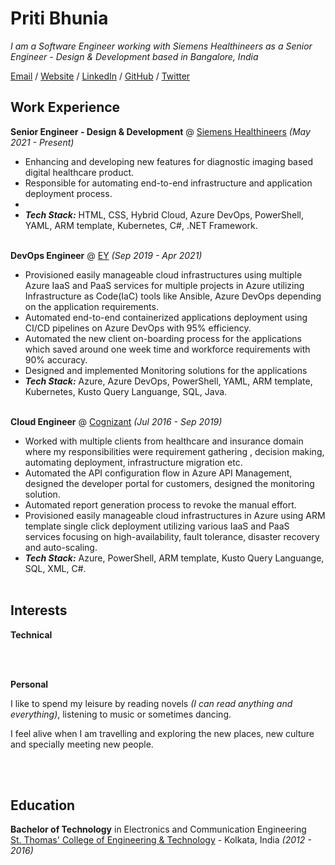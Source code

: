 # Priti Bhunia

_I am a Software Engineer working with Siemens Healthineers as a Senior Engineer - Design & Development based in Bangalore, India_ <br>

[Email](mailto:pritibhunia@gmail.com) / [Website](https://pritibhunia.medium.com/) / [LinkedIn](https://www.linkedin.com/in/pritibhunia/) / [GitHub](https://github.com/pritibhunia/) / [Twitter](https://twitter.com/pritibhunia/) 

## Work Experience

**Senior Engineer - Design & Development** @ [Siemens Healthineers](https://www.corporate.siemens-healthineers.com/) _(May 2021 - Present)_ <br>

  - Enhancing and developing new features for diagnostic imaging based digital healthcare product.
  - Responsible for automating end-to-end infrastructure and application deployment process.
  - 
  - **_Tech Stack:_** HTML, CSS, Hybrid Cloud, Azure DevOps, PowerShell, YAML, ARM template, Kubernetes, C#, .NET Framework.
<br><br>

**DevOps Engineer** @ [EY](https://www.ey.com/en_in/careers/global-delivery-services) _(Sep 2019 - Apr 2021)_ <br>

  - Provisioned easily manageable cloud infrastructures using multiple Azure IaaS and PaaS services for multiple projects in Azure utilizing Infrastructure as Code(IaC) tools like Ansible, Azure DevOps depending on the application requirements.
  - Automated end-to-end containerized applications deployment using CI/CD pipelines on Azure DevOps with 95% efficiency.
  - Automated the new client on-boarding process for the applications which saved around one week time and workforce requirements with 90% accuracy.
  - Designed and implemented Monitoring solutions for the applications
  - **_Tech Stack:_** Azure, Azure DevOps, PowerShell, YAML, ARM template, Kubernetes, Kusto Query Languange, SQL, Java.
<br><br>

**Cloud Engineer** @ [Cognizant](https://www.cognizant.com/) _(Jul 2016 - Sep 2019)_ <br>

  - Worked with multiple clients from healthcare and insurance domain where my responsibilities were requirement gathering , decision making, automating deployment, infrastructure migration etc. 
  - Automated the API configuration flow in Azure API Management, designed the developer portal for customers, designed the monitoring solution.
  - Automated report generation process to revoke the manual effort.
  - Provisioned easily manageable cloud infrastructures in Azure using ARM template single click deployment utilizing various IaaS and PaaS services focusing on high-availability, fault tolerance, disaster recovery and auto-scaling.
  - **_Tech Stack:_** Azure, PowerShell, ARM template, Kusto Query Languange, SQL, XML, C#.
    <br><br>


## Interests

**Technical** <br>

  <br><br>

**Personal** <br>

I like to spend my leisure by reading novels _(I can read anything and everything)_, listening to music or sometimes dancing.

I feel alive when I am travelling and exploring the new places, new culture and specially meeting new people.

  <br><br>
  
## Education

**Bachelor of Technology** in Electronics and Communication Engineering<br>
[St. Thomas' College of Engineering & Technology](https://www.stcet.org/) - Kolkata, India _(2012 - 2016)_

